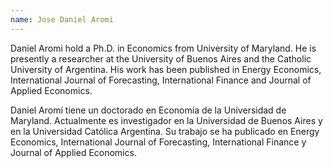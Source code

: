 ```yaml
---
name: Jose Daniel Aromi
---
```

Daniel Aromi hold a Ph.D. in Economics from University of Maryland. He is presently a researcher at the University of Buenos Aires and the Catholic University of Argentina. His work has been published in Energy Economics, International Journal of Forecasting, International Finance and Journal of Applied Economics.

Daniel Aromí tiene un doctorado en Economía de la Universidad de Maryland. Actualmente es investigador en la Universidad de Buenos Aires y en la Universidad Católica Argentina. Su trabajo se ha publicado en Energy Economics, International Journal of Forecasting, International Finance y Journal of Applied Economics.